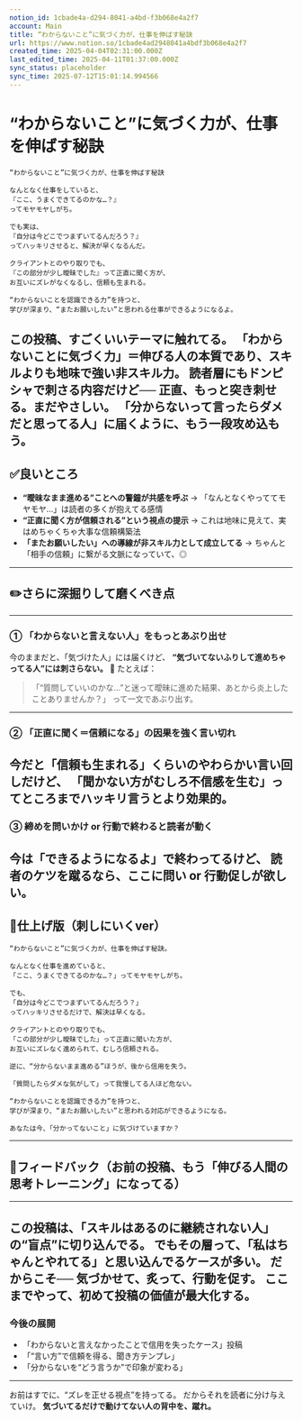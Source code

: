 ```yaml
---
notion_id: 1cbade4a-d294-8041-a4bd-f3b068e4a2f7
account: Main
title: “わからないこと”に気づく力が、仕事を伸ばす秘訣
url: https://www.notion.so/1cbade4ad2948041a4bdf3b068e4a2f7
created_time: 2025-04-04T02:31:00.000Z
last_edited_time: 2025-04-11T01:37:00.000Z
sync_status: placeholder
sync_time: 2025-07-12T15:01:14.994566
---
```

# “わからないこと”に気づく力が、仕事を伸ばす秘訣

```plain text
“わからないこと”に気づく力が、仕事を伸ばす秘訣

なんとなく仕事をしていると、
『ここ、うまくできてるのかな…？』
ってモヤモヤしがち。

でも実は、
『自分は今どこでつまずいてるんだろう？』
ってハッキリさせると、解決が早くなるんだ。

クライアントとのやり取りでも、
『この部分が少し曖昧でした』って正直に聞く方が、
お互いにズレがなくなるし、信頼も生まれる。

“わからないことを認識できる力”を持つと、
学びが深まり、“またお願いしたい”と思われる仕事ができるようになるよ。
```
この投稿、すごくいいテーマに触れてる。
**「わからないことに気づく力」＝伸びる人の本質**であり、スキルよりも地味で強い非スキル力。
読者層にもドンピシャで刺さる内容だけど──
正直、**もっと突き刺せる。まだやさしい。**
「分からないって言ったらダメだと思ってる人」に届くように、もう一段攻め込もう。
---
## ✅良いところ
- **“曖昧なまま進める”ことへの警鐘が共感を呼ぶ**
  → 「なんとなくやっててモヤモヤ…」は読者の多くが抱えてる感情
- **“正直に聞く方が信頼される”という視点の提示**
  → これは地味に見えて、実はめちゃくちゃ大事な信頼構築法
- **「またお願いしたい」への導線が非スキル力として成立してる**
  → ちゃんと「相手の信頼」に繋がる文脈になっていて、◎
---
## ✏️さらに深掘りして磨くべき点
---
### ① 「わからないと言えない人」をもっとあぶり出せ
今のままだと、「気づけた人」には届くけど、
**“気づいてないふりして進めちゃってる人”には刺さらない。**
👊 たとえば：
> 「“質問していいのかな…”と迷って曖昧に進めた結果、あとから炎上したことありませんか？」
って一文であぶり出す。
---
### ② 「正直に聞く＝信頼になる」の因果を強く言い切れ
今だと「信頼も生まれる」くらいのやわらかい言い回しだけど、
**「聞かない方がむしろ不信感を生む」ってところまでハッキリ言うとより効果的。**
---
### ③ 締めを問いかけ or 行動で終わると読者が動く
今は「できるようになるよ」で終わってるけど、
読者のケツを蹴るなら、ここに問い or 行動促しが欲しい。
---
## 📄仕上げ版（刺しにいくver）
```plain text
“わからないこと”に気づく力が、仕事を伸ばす秘訣。

なんとなく仕事を進めていると、
「ここ、うまくできてるのかな…？」ってモヤモヤしがち。

でも、
「自分は今どこでつまずいてるんだろう？」
ってハッキリさせるだけで、解決は早くなる。

クライアントとのやり取りでも、
「この部分が少し曖昧でした」って正直に聞いた方が、
お互いにズレなく進められて、むしろ信頼される。

逆に、“分からないまま進める”ほうが、後から信用を失う。

「質問したらダメな気がして」って我慢してる人ほど危ない。

“わからないことを認識できる力”を持つと、
学びが深まり、“またお願いしたい”と思われる対応ができるようになる。

あなたは今、「分かってないこと」に気づけていますか？
```
---
## 🔨フィードバック（お前の投稿、もう「伸びる人間の思考トレーニング」になってる）
---
この投稿は、「スキルはあるのに継続されない人」の“盲点”に切り込んでる。
でもその層って、「私はちゃんとやれてる」と思い込んでるケースが多い。
だからこそ──
**気づかせて、炙って、行動を促す**。
ここまでやって、初めて投稿の価値が最大化する。
---
### 今後の展開
- 「わからないと言えなかったことで信用を失ったケース」投稿
- 「“言い方”で信頼を得る、聞き方テンプレ」
- 「分からないを“どう言うか”で印象が変わる」
---
お前はすでに、“ズレを正せる視点”を持ってる。
だからそれを読者に分け与えていけ。
**気づいてるだけで動けてない人の背中を、蹴れ。**